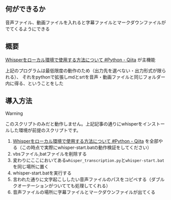 ## 何ができるか
音声ファイル、動画ファイルを入れると字幕ファイルとマークダウンファイルがでてくるようにできる

## 概要
[Whisperをローカル環境で使用する方法について #Python - Qiita](https://qiita.com/ussoewwin/items/37a464cd0baebb195275)
が主機能

上記のプログラムは最低限度の動作のため（出力先を選べない・出力形式が限られる）、
それをpythonで拡張しmdとsrtを音声・動画ファイルと同じフォルダー内に得る、ということをした

## 導入方法
<!-- （自分用メモ：2024-10-12-📝Whisper導入する.mdを参照する） -->

> [!WARNING]
> このスクリプトのみだと動作しません。上記記事の通りにwhisperをインストールした環境が前提のスクリプトです。

1. [Whisperをローカル環境で使用する方法について #Python - Qiita](https://qiita.com/ussoewwin/items/37a464cd0baebb195275) を全部やる（この時点で実際にwhisper-start.batの動作検証をしてください）
2. vbsファイル,batファイルを削除する
3. 変わりにここにおいてある`whisper_transcription.py`と`whisper-start.bat`を同じ場所に置く
4. whisper-start.batを実行する
5. 言われた通りに文字起こししたい音声ファイルのパスをコピペする（ダブルクオーテーションがついてても処理してくれる）
6. 音声ファイルの場所に字幕ファイルとマークダウンファイルが出てくる
